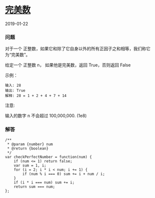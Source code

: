 # [完美数](https://leetcode-cn.com/problems/perfect-number)
2019-01-22

### 问题

对于一个 正整数，如果它和除了它自身以外的所有正因子之和相等，我们称它为“完美数”。

给定一个 正整数 n， 如果他是完美数，返回 True，否则返回 False



示例：

```
输入: 28
输出: True
解释: 28 = 1 + 2 + 4 + 7 + 14
```

注意:

输入的数字 n 不会超过 100,000,000. (1e8)

### 解答

```
/**
 * @param {number} num
 * @return {boolean}
 */
var checkPerfectNumber = function(num) {
    if (num <= 1) return false;
    var sum = 1, i;
    for (i = 2; i * i < num; i += 1) {
        if (num % i === 0) sum += i + num / i;
    }
    if (i * i === num) sum += i;
    return sum === num;
};
```